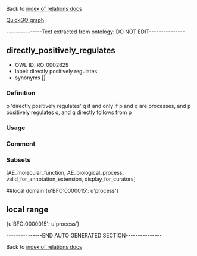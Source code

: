 Back to [index of relations docs](https://github.com/geneontology/annotation_extensions/tree/master/doc)

[QuickGO graph](www.ebi.ac.uk/QuickGO/AnnotationExtensionRelations.html)

---------------Text extracted from ontology: DO NOT EDIT---------------

## directly_positively_regulates
* OWL ID: RO_0002629
* label: directly positively regulates
* synonyms
[]

### Definition
p 'directly positively regulates' q if and only if p and q are processes, and p positively regulates q, and q directly follows from p

### Usage


### Comment


### Subsets
[AE_molecular_function, AE_biological_process, valid_for_annotation_extension, display_for_curators]

##local domain
{u'BFO:0000015': u'process'}

## local range
{u'BFO:0000015': u'process'}

---------------END AUTO GENERATED SECTION---------------



Back to [index of relations docs](https://github.com/geneontology/annotation_extensions/tree/master/doc)
